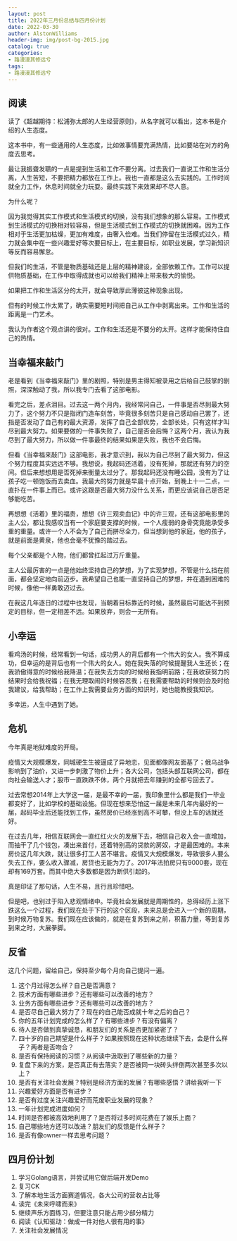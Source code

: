 ```yaml
---
layout: post
title: 2022年三月份总结与四月份计划
date: 2022-03-30
author: AlstonWilliams
header-img: img/post-bg-2015.jpg
catalog: true
categories:
- 路漫漫其修远兮
tags:
- 路漫漫其修远兮
---
```


## 阅读

读了《超越期待：松浦弥太郎的人生经营原则》，从名字就可以看出，这本书是介绍的人生态度。

这本书中，有一些通用的人生态度，比如做事情要充满热情，比如要站在对方的角度去思考。

最让我振聋发聩的一点是提到生活和工作不要分离。过去我们一直说工作和生活分离，人生苦短，不要把精力都放在工作上。我也一直都是这么去实践的。工作时间就全力工作，休息时间就全力玩耍。最终实践下来效果却不尽人意。

为什么呢？

因为我觉得其实工作模式和生活模式的切换，没有我们想象的那么容易。工作模式到生活模式的切换相对较容易，但是生活模式到工作模式的切换就困难。因为工作相对于生活更加枯燥，更加有难度，由奢入俭难。当我们停留在生活模式过久，精力就会集中在一些兴趣爱好等次要目标上，在主要目标，如职业发展，学习新知识等反而容易懈怠。

但我们的生活，不管是物质基础还是上层的精神建设，全部依赖工作。工作可以提供物质基础，在工作中取得成就也可以给我们精神上带来极大的愉悦。

如果把工作和生活区分的太开，就会导致厚此薄彼这种现象出现。

但有的时候工作太累了，确实需要短时间把自己从工作中剥离出来。工作和生活的距离是一门艺术。

我认为作者这个观点讲的很对。工作和生活还是不要分的太开。这样才能保持住自己的热情。

## 当幸福来敲门

老是看到《当幸福来敲门》里的剧照，特别是男主得知被录用之后给自己鼓掌的剧照，深深触动了我，所以我专门去看了这部电影。

看完之后，差点泪目。过去这一两个月内，我经常问自己，一件事是否尽到最大努力了，这个努力不只是指闭门造车刻苦，毕竟很多刻苦只是自己感动自己罢了，还指是否发动了自己有的最大资源，发挥了自己全部优势，全部长处，只有这样才叫尽到最大努力。如果要做的一件事失败了，自己是否会后悔？这两个月，我认为我尽到了最大努力，所以做一件事最终的结果如果是失败，我也不会后悔。

但看《当幸福来敲门》这部电影，我才意识到，我以为自己尽到了最大努力，但这个努力程度其实远远不够。我想说，我起码还活着，没有死掉，那就还有努力的空间。但后来想想用是否死掉来衡量太过分了。那我起码还没有睡公园，没有为了让孩子吃一顿饱饭而去卖血。我最大的努力就是早晨十点开始，到晚上十一二点，一直扑在一件事上而已。或许这跟是否最大努力没什么关系，而更应该说自己是否足够能吃苦。

再想想《活着》里的福贵，想想《许三观卖血记》中的许三观，还有这部电影里的主人公，都让我感叹当有一个家庭要支撑的时候，一个人瘦弱的身骨究竟能承受多重的重量。或许一个人不会为了自己而拼尽全力，但当想到他的家庭，他的孩子，就是前面是黄泉，他也会毫不犹豫的踏过去。

每个父亲都是个人物，他们都曾扛起过万斤重量。

主人公最厉害的一点是他始终坚持自己的梦想，为了实现梦想，不管是什么挡在前面，都会坚定地向前迈步。我希望自己也能一直坚持自己的梦想，并在遇到困难的时候，像他一样勇敢迈过去。

在我这几年逐日的过程中也发现，当朝着目标靠近的时候，虽然最后可能达不到预定的目标，但一定相差不远。如果放弃，则会一无所有。

## 小幸运

看鸡汤的时候，经常看到一句话，成功男人的背后都有一个伟大的女人。我不算成功，但幸运的是背后也有一个伟大的女人。她在我失落的时候提醒我人生还长；在我骄傲得意的时候给我降温；在我失去方向的时候给我指明前路；在我收获努力的结果时会给我祝福；在我无理取闹的时候容忍我；在我需要帮助的时候则会及时给我建议，给我帮助；在工作上我需要业务方面的知识时，她也能教授我知识。

多幸运，人生中遇到了她。

## 危机

今年真是地狱难度的开局。

疫情又大规模爆发，同城硬生生被逼成了异地恋，见面都像网友面基了；俄乌战争影响到了油价，又进一步刺激了物价上升；各大公司，包括头部互联网公司，都在向社会输送人才；股市一直跌跌不休，两个月就把去年赚到的全都亏回去了。

过去常想2014年上大学这一届，是最不幸的一届，我印象里什么都是我们一毕业都变好了，比如学校的基础设施。但现在想来恐怕这一届是未来几年内最好的一届，起码毕业后还能找到工作，虽然房价已经涨到高不可攀，但没上车的话就还好。

在过去几年，相信互联网会一直红红火火的发展下去，相信自己收入会一直增加，而抽干了几个钱包，凑出来首付，还着特别高的贷款的房奴，才是最困难的。本来房价这几年大跌，就让很多打工人苦不堪言。疫情又大规模爆发，导致很多人要么失去工作，要么收入骤减，房贷也无能为力了。2017年法拍房只有9000套，现在却有169万套。而其中绝大多数都是因为断供引起的。

真是印证了那句话，人生不易，且行且珍惜吧。

但是吧，也别过于陷入悲观情绪中。毕竟社会发展就是周期性的，总得经历上涨下跌这么一个过程，我们现在处于下行的这个区段，未来总是会进入一个新的周期，到时候万物复苏。我们现在应该做的，就是在复苏到来之前，积蓄力量，等到复苏到来之时，大展拳脚。

## 反省

这几个问题，留给自己，保持至少每个月向自己提问一遍。

1. 这个月过得怎么样？自己是否满意？
2. 技术方面有哪些进步？还有哪些可以改善的地方？
3. 业务方面有哪些进步？还有哪些可以改善的地方？
4. 是否尽自己最大努力了？现在的自己能否成就十年之后的自己？
5. 你的五年计划完成的怎么样了？有哪些进步？有没有偏离？
6. 待人是否做到真挚诚恳，和朋友们的关系是否更加紧密了？
7. 四十岁的自己期望是什么样子？如果按照现在这种状态继续下去，会是什么样子？两者是否吻合？
8. 是否有保持阅读的习惯？从阅读中汲取到了哪些新的力量？
9. 复盘下来的方案，是否真正有去落实？是否被同一块砖头绊倒两次甚至多次以上？
10. 是否有关注社会发展？特别是经济方面的发展？有哪些感悟？讲给我听一下
11. 兴趣爱好方面是否有进步？
12. 是否有过度关注兴趣爱好而荒废职业发展的现象？
13. 一年计划完成进度如何？
14. 时间是否都被高效地利用了？是否将过多时间花费在了娱乐上面？
15. 自己哪些地方还可以改进？朋友们的反馈是什么样子？
16. 是否有像owner一样去思考问题？

## 四月份计划

1. 学习Golang语言，并尝试用它做后端开发Demo
2. 复习CK
3. 了解本地生活方面赛道情况，各大公司的营收占比等
4. 读完《未来呼啸而来》
5. 继续声乐方面练习，但要注意只能占用少部分精力
6. 阅读《认知驱动：做成一件对他人很有用的事》
7. 关注社会发展情况